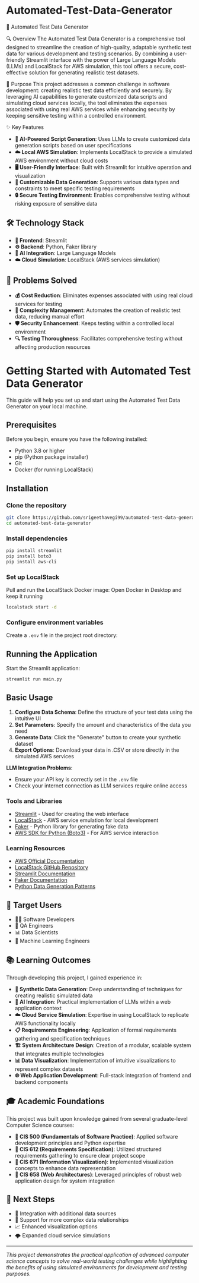 # Automated-Test-Data-Generator
🎯 Automated Test Data Generator

 🔍 Overview
The Automated Test Data Generator is a comprehensive tool designed to streamline the creation of high-quality, adaptable synthetic test data for various development and testing scenarios. By combining a user-friendly Streamlit interface with the power of Large Language Models (LLMs) and LocalStack for AWS simulation, this tool offers a secure, cost-effective solution for generating realistic test datasets.

 🚀 Purpose
This project addresses a common challenge in software development: creating realistic test data efficiently and securely. By leveraging AI capabilities to generate customized data scripts and simulating cloud services locally, the tool eliminates the expenses associated with using real AWS services while enhancing security by keeping sensitive testing within a controlled environment.

 ✨ Key Features
- **🤖 AI-Powered Script Generation**: Uses LLMs to create customized data generation scripts based on user specifications
- **☁️ Local AWS Simulation**: Implements LocalStack to provide a simulated AWS environment without cloud costs
- **🖥️ User-Friendly Interface**: Built with Streamlit for intuitive operation and visualization
- **🔧 Customizable Data Generation**: Supports various data types and constraints to meet specific testing requirements
- **🔒 Secure Testing Environment**: Enables comprehensive testing without risking exposure of sensitive data

## 🛠️ Technology Stack
- **🎨 Frontend**: Streamlit
- **⚙️ Backend**: Python, Faker library
- **🧠 AI Integration**: Large Language Models
- **☁️ Cloud Simulation**: LocalStack (AWS services simulation)

## 🎯 Problems Solved
- **💰 Cost Reduction**: Eliminates expenses associated with using real cloud services for testing
- **🧩 Complexity Management**: Automates the creation of realistic test data, reducing manual effort
- **🛡️ Security Enhancement**: Keeps testing within a controlled local environment
- **🔍 Testing Thoroughness**: Facilitates comprehensive testing without affecting production resources

# Getting Started with Automated Test Data Generator

This guide will help you set up and start using the Automated Test Data Generator on your local machine.

## Prerequisites

Before you begin, ensure you have the following installed:

- Python 3.8 or higher
- pip (Python package installer)
- Git
- Docker (for running LocalStack)

## Installation

###  Clone the repository

```bash
git clone https://github.com/srigeethavegi99/automated-test-data-generator.git
cd automated-test-data-generator
```

### Install dependencies

```bash
pip install streamlit
pip install boto3
pip install aws-cli
```

### Set up LocalStack

Pull and run the LocalStack Docker image:
Open Docker in Desktop and keep it running
```bash
localstack start -d
```

### Configure environment variables

Create a `.env` file in the project root directory:


## Running the Application

Start the Streamlit application:

```bash
streamlit run main.py
```

## Basic Usage

1. **Configure Data Schema**: Define the structure of your test data using the intuitive UI
2. **Set Parameters**: Specify the amount and characteristics of the data you need
3. **Generate Data**: Click the "Generate" button to create your synthetic dataset
4. **Export Options**: Download your data in .CSV or store directly in the simulated AWS services

**LLM Integration Problems**:
- Ensure your API key is correctly set in the `.env` file
- Check your internet connection as LLM services require online access

### Tools and Libraries

- [Streamlit](https://streamlit.io/) - Used for creating the web interface
- [LocalStack](https://localstack.cloud/) - AWS service emulation for local development
- [Faker](https://faker.readthedocs.io/) - Python library for generating fake data
- [AWS SDK for Python (Boto3)](https://boto3.amazonaws.com/v1/documentation/api/latest/index.html) - For AWS service interaction

### Learning Resources

- [AWS Official Documentation](https://docs.aws.amazon.com/)
- [LocalStack GitHub Repository](https://github.com/localstack/localstack)
- [Streamlit Documentation](https://docs.streamlit.io/)
- [Faker Documentation](https://faker.readthedocs.io/en/master/)
- [Python Data Generation Patterns](https://realpython.com/generating-random-data-in-python/)

## 👥 Target Users
- 👨‍💻 Software Developers
- 🧪 QA Engineers
- 📊 Data Scientists
- 🤖 Machine Learning Engineers

## 📚 Learning Outcomes
Through developing this project, I gained experience in:

- **🔢 Synthetic Data Generation**: Deep understanding of techniques for creating realistic simulated data
- **🤖 AI Integration**: Practical implementation of LLMs within a web application context
- **☁️ Cloud Service Simulation**: Expertise in using LocalStack to replicate AWS functionality locally
- **📋 Requirements Engineering**: Application of formal requirements gathering and specification techniques 
- **🏗️ System Architecture Design**: Creation of a modular, scalable system that integrates multiple technologies
- **📊 Data Visualization**: Implementation of intuitive visualizations to represent complex datasets
- **🌐 Web Application Development**: Full-stack integration of frontend and backend components

## 🎓 Academic Foundations
This project was built upon knowledge gained from several graduate-level Computer Science courses:
- **🔷 CIS 500 (Fundamentals of Software Practice)**: Applied software development principles and Python expertise
- **🔷 CIS 612 (Requirements Specification)**: Utilized structured requirements gathering to ensure clear project scope
- **🔷 CIS 671 (Information Visualization)**: Implemented visualization concepts to enhance data representation
- **🔷 CIS 658 (Web Architectures)**: Leveraged principles of robust web application design for system integration

## 🔮 Next Steps
- 🔄 Integration with additional data sources
- 🔗 Support for more complex data relationships
- 📈 Enhanced visualization options
- 🌩️ Expanded cloud service simulations

---

*This project demonstrates the practical application of advanced computer science concepts to solve real-world testing challenges while highlighting the benefits of using simulated environments for development and testing purposes.*
